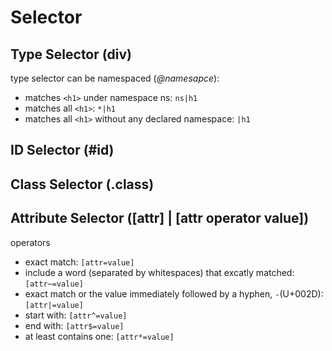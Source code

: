 # Selector

## Type Selector (div)
  type selector can be namespaced (_@namesapce_):
  - matches `<h1>` under namespace ns: `ns|h1`
  - matches all `<h1>`: `*|h1`
  - matches all `<h1>` without any declared namespace: `|h1`
## ID Selector (#id)

## Class Selector (.class)

## Attribute Selector ([attr] | [attr operator value])
  operators
  - exact match: `[attr=value]`
  - include a word (separated by whitespaces) that excatly matched: `[attr~=value]`
  - exact match or the value immediately followed by a hyphen, `-`(U+002D): `[attr|=value]`
  - start with: `[attr^=value]`
  - end with: `[attr$=value]`
  - at least contains one: `[attr*=value]`
